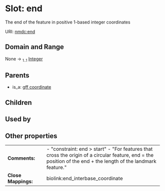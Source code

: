 
# Slot: end


The end of the feature in positive 1-based integer coordinates

URI: [nmdc:end](https://microbiomedata/meta/end)


## Domain and Range

None &#8594;  <sub>1..1</sub> [Integer](types/Integer.md)

## Parents

 *  is_a: [gff coordinate](gff_coordinate.md)

## Children


## Used by


## Other properties

|  |  |  |
| --- | --- | --- |
| **Comments:** | | - "constraint: end > start" - "For features that cross the origin of a circular feature,  end = the position of the end + the length of the landmark feature." |
| **Close Mappings:** | | biolink:end_interbase_coordinate |

